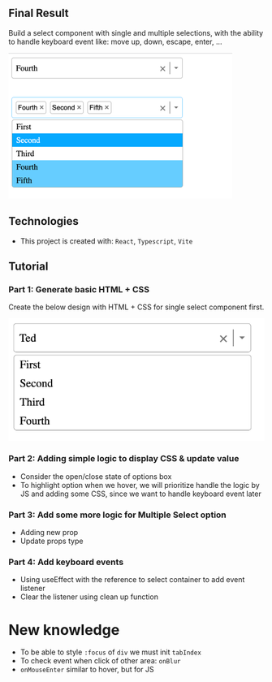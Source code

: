 ## Final Result
Build a select component with single and multiple selections, with the ability to handle keyboard event like: move up, down, escape, enter, ...

![img.png](public/img.png)

## Technologies

- This project is created with: `React`, `Typescript`, `Vite`

## Tutorial 

### Part 1: Generate basic HTML + CSS

Create the below design with HTML + CSS for single select component first.

![basic style](./public/basic-style.png)

### Part 2: Adding simple logic to display CSS & update value

- Consider the open/close state of options box
- To highlight option when we hover, we will prioritize handle the logic by JS and adding some CSS, since we want to handle keyboard event later

### Part 3: Add some more logic for Multiple Select option

- Adding new prop
- Update props type

### Part 4: Add keyboard events

- Using useEffect with the reference to select container to add event listener
- Clear the listener using clean up function

# New knowledge

- To be able to style `:focus` of `div` we must init `tabIndex`
- To check event when click of other area: `onBlur`
- `onMouseEnter` similar to hover, but for JS